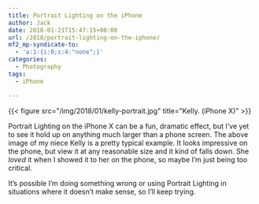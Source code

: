 ```yaml
---
title: Portrait Lighting on the iPhone
author: Jack
date: 2018-01-21T15:47:15+00:00
url: /2018/portrait-lighting-on-the-iphone/
mf2_mp-syndicate-to:
  - 'a:1:{i:0;s:4:"none";}'
categories:
  - Photography
tags:
  - iPhone

---
```


{{< figure src="/img/2018/01/kelly-portrait.jpg" title="Kelly. (iPhone X)" >}}

Portrait Lighting on the iPhone X can be a fun, dramatic effect, but I’ve yet to see it hold up on anything much larger than a phone screen. The above image of my niece Kelly is a pretty typical example. It looks impressive on the phone, but view it at any reasonable size and it kind of falls down. She _loved_ it when I showed it to her on the phone, so maybe I’m just being too critical.

It’s possible I’m doing something wrong or using Portrait Lighting in situations where it doesn’t make sense, so I’ll keep trying.